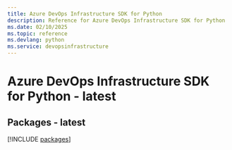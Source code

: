 ```yaml
---
title: Azure DevOps Infrastructure SDK for Python
description: Reference for Azure DevOps Infrastructure SDK for Python
ms.date: 02/10/2025
ms.topic: reference
ms.devlang: python
ms.service: devopsinfrastructure
---
```

# Azure DevOps Infrastructure SDK for Python - latest
## Packages - latest
[!INCLUDE [packages](devops-infrastructure-index.md)]